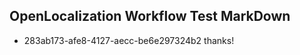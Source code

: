 ## OpenLocalization Workflow Test MarkDown
* 283ab173-afe8-4127-aecc-be6e297324b2 
thanks!<!--HONumber=Mar16_HO5-->
